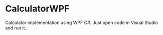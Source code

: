 # CalculatorWPF

Calculator implementation using WPF C#. Just open code in Visual Studio and run it.
